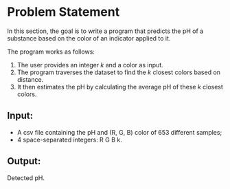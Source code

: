 # Problem Statement
In this section, the goal is to write a program that predicts the pH of a substance based on the color of an indicator applied to it.

The program works as follows:
1. The user provides an integer $k$ and a color as input.
2. The program traverses the dataset to find the $k$ closest colors based on distance.
3. It then estimates the pH by calculating the average pH of these $k$ closest colors.

## Input:
- A csv file containing the pH and (R, G, B) color of 653 different samples;
- 4 space-separated integers: R G B k.

## Output:
Detected pH.
